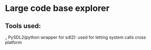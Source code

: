 # Large code base explorer




## Tools used:
  _ PySDL2(python wrapper for sdl2): used for letting system calls cross platform

   
